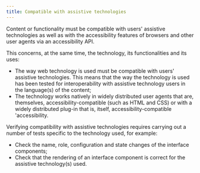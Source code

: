 ```yaml
---
title: Compatible with assistive technologies
---
```


Content or functionality must be compatible with users' assistive technologies as well as with the accessibility features of browsers and other user agents via an accessibility API.

This concerns, at the same time, the technology, its functionalities and its uses:

- The way web technology is used must be compatible with users' assistive technologies. This means that the way the technology is used has been tested for interoperability with assistive technology users in the language(s) of the content;
- The technology works natively in widely distributed user agents that are, themselves, accessibility-compatible (such as HTML and CSS) or with a widely distributed plug-in that is, itself, accessibility-compatible 'accessibility.

Verifying compatibility with assistive technologies requires carrying out a number of tests specific to the technology used, for example:

- Check the name, role, configuration and state changes of the interface components;
- Check that the rendering of an interface component is correct for the assistive technology(s) used.
